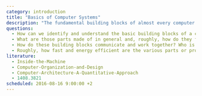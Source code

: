 ```yaml
---
category: introduction
title: "Basics of Computer Systems"
description: "The fundamental building blocks of almost every computer system, a high level description of how they work, what they do and how they play together."
questions:
  - How can we identify and understand the basic building blocks of a computer system and their responsibilities without going into too much detail?
  - What are those parts made of in general and, roughly, how do they fulfil their tasks?
  - How do these building blocks communicate and work together? Who is in charge, what is the control flow and which channels are used to delegate tasks.
  - Roughly, how fast and energy efficient are the various parts or processes in comparison to each other?
literature:
  - Inside-the-Machine
  - Computer-Organization-and-Design
  - Computer-Architecture-A-Quantitative-Approach
  - 1408.3821
scheduled: 2016-08-16 9:00:00 +2
---
```

